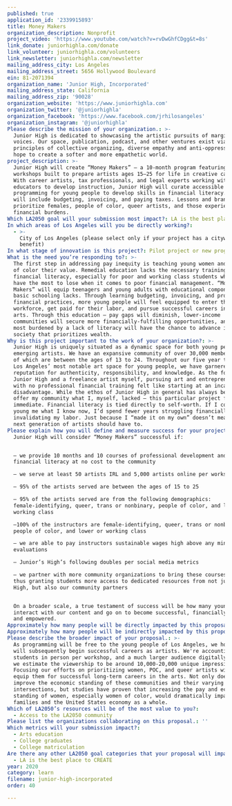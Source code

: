 ```yaml
---
published: true
application_id: '2339915893'
title: Money Makers
organization_description: Nonprofit
project_video: 'https://www.youtube.com/watch?v=rvDwGhfCDgg&t=8s'
link_donate: juniorhighla.com/donate
link_volunteer: juniorhighla.com/volunteers
link_newsletter: juniorhighla.com/newsletter
mailing_address_city: Los Angeles
mailing_address_street: 5656 Hollywood Boulevard
ein: 81-2071394
organization_name: 'Junior High, Incorporated'
mailing_address_state: California
mailing_address_zip: '90028'
organization_website: 'https://www.juniorhighla.com'
organization_twitter: '@juniorhighla'
organization_facebook: 'https://www.facebook.com/jrhilosangeles'
organization_instagram: '@juniorhighla'
Please describe the mission of your organization.: >-
  Junior High is dedicated to showcasing the artistic pursuits of marginalized
  voices. Our space, publication, podcast, and other ventures exist via
  principles of collective organizing, diverse empathy and anti-oppression. We
  hope to create a softer and more empathetic world.
project_description: >-
  Junior High will create “Money Makers” — a 10-month program featuring 10
  workshops built to prepare artists ages 15—25 for life in creative careers.
  With career artists, tax professionals, and legal experts working with trained
  educators to develop instruction, Junior High will curate accessible
  programming for young people to develop skills in financial literacy. Topics
  will include budgeting, invoicing, and paying taxes. Lessons and branding will
  prioritize females, people of color, queer artists, and those experiencing
  financial burdens.
Which LA2050 goal will your submission most impact?: LA is the best place to LEARN
In which areas of Los Angeles will you be directly working?:
  - >-
    City of Los Angeles (please select only if your project has a citywide
    benefit)
In what stage of innovation is this project?: Pilot project or new program (testing or implementing a new idea)
What is the need you’re responding to?: >-
  The first step in addressing pay inequity is teaching young women and artists
  of color their value. Remedial education lacks the necessary training for
  financial literacy, especially for poor and working class students who often
  have the most to lose when it comes to poor financial management. “Money
  Makers” will equip teenagers and young adults with educational components that
  basic schooling lacks. Through learning budgeting, invoicing, and proper
  financial practices, more young people will feel equipped to enter the
  workforce, get paid for their labor, and pursue successful careers in the
  arts. Through this education — pay gaps will diminish, lower-income
  communities will secure more financially-fulfilling opportunities, and those
  most burdened by a lack of literacy will have the chance to advance in a
  society that prioritizes wealth.
Why is this project important to the work of your organization?: >-
  Junior High is uniquely situated as a dynamic space for both young people and
  emerging artists. We have an expansive community of over 30,000 members — 33%
  of which are between the ages of 13 to 24. Throughout our five year tenure as
  Los Angeles’ most notable art space for young people, we have garnered a
  reputation for authenticity, responsibility, and knowledge. As the founder of
  Junior High and a freelance artist myself, pursuing art and entrepreneurship
  with no professional financial training felt like starting at an incalculable
  disadvantage. While the ethos of Junior High in general has always been to
  offer my community what I, myself, lacked — this particular project feels more
  immediate. Financial literacy is tied directly to self-worth. If I could teach
  young me what I know now, I’d spend fewer years struggling financially and
  invalidating my labor. Just because I “made it on my own” doesn’t mean the
  next generation of artists should have to. 
Please explain how you will define and measure success for your project.: >
  Junior High will consider “Money Makers” successful if:


  — we provide 10 months and 10 courses of professional development and
  financial literacy at no cost to the community

  — we serve at least 50 artists IRL and 5,000 artists online per workshop

  — 95% of the artists served are between the ages of 15 to 25

  — 95% of the artists served are from the following demographics:
  female-identifying, queer, trans or nonbinary, people of color, and lower or
  working class

  —100% of the instructors are female-identifying, queer, trans or nonbinary,
  people of color, and lower or working class

  — we are able to pay instructors sustainable wages high above any minimum wage
  evaluations

  — Junior’s High’s following doubles per social media metrics

  — we partner with more community organizations to bring these courses to life,
  thus granting students more access to dedicated resources from not just Junior
  High, but also our community partners


  On a broader scale, a true testament of success will be how many young people
  interact with our content and go on to become successful, financially secure,
  and empowered.
Approximately how many people will be directly impacted by this proposal?: '5000'
Approximately how many people will be indirectly impacted by this proposal?: '50000'
Please describe the broader impact of your proposal.: >-
  As programming will be free to the young people of Los Angeles, we hope many
  will subsequently begin successful careers as artists. We're accounting for 50
  students in person per workshop, and a much larger audience digitally. Online,
  we estimate the viewership to be around 10,000-20,000 unique impressions.
  Focusing our efforts on prioritizing women, POC, and queer artists will better
  equip them for successful long-term careers in the arts. Not only does this
  improve the economic standing of these communities and their varying
  intersections, but studies have proven that increasing the pay and economic
  standing of women, especially women of color, would dramatically impact their
  families and the United States economy as a whole. 
Which of LA2050’s resources will be of the most value to you?:
  - Access to the LA2050 community
Please list the organizations collaborating on this proposal.: ''
Which metrics will your submission impact?:
  - Arts education
  - College graduates
  - College matriculation
Are there any other LA2050 goal categories that your proposal will impact?:
  - LA is the best place to CREATE
year: 2020
category: learn
filename: junior-high-incorporated
order: 40

---
```

